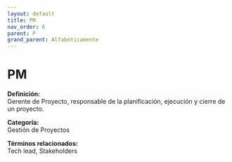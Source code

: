```yaml
---
layout: default
title: PM
nav_order: 6
parent: P
grand_parent: Alfabéticamente
---
```


# PM

**Definición:**  
Gerente de Proyecto, responsable de la planificación, ejecución y cierre de un proyecto.

**Categoría:**  
Gestión de Proyectos  

  


**Términos relacionados:**  
Tech lead, Stakeholders
